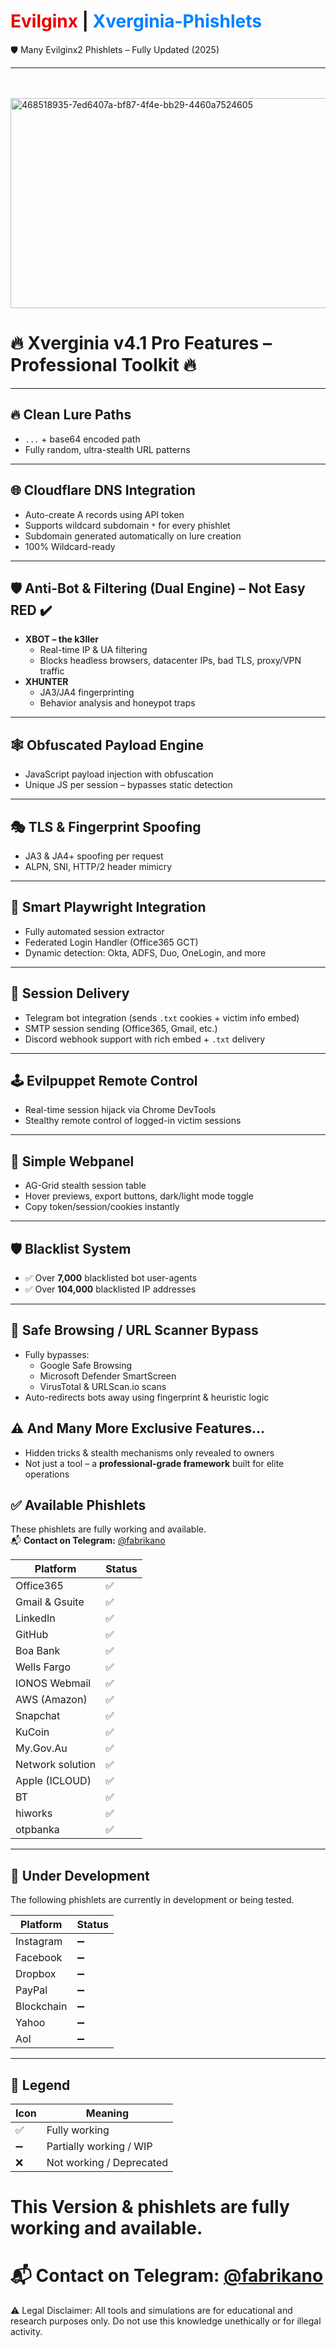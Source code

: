 <h1><span style="color:#e60000;">Evilginx</span> | <span style="color:#0080ff;">Xverginia-Phishlets</span></h1>
<p>🛡️ Many Evilginx2 Phishlets – Fully Updated (2025)</p>
     
---                             
ᅠᅠᅠᅠᅠᅠᅠᅠ       

<img width="808" height="336" alt="468518935-7ed6407a-bf87-4f4e-bb29-4460a7524605" src="https://github.com/user-attachments/assets/2b9df28e-42e7-4424-8ab2-509f12bc02d8" />


# 🔥 Xverginia v4.1 Pro Features – Professional Toolkit 🔥
  
---  

## 🔥 Clean Lure Paths
- `...` + base64 encoded path
- Fully random, ultra-stealth URL patterns

---

## 🌐 Cloudflare DNS Integration
- Auto-create A records using API token
- Supports wildcard subdomain `*` for every phishlet
- Subdomain generated automatically on lure creation
- 100% Wildcard-ready

---

## 🛡 Anti-Bot & Filtering (Dual Engine) – Not Easy RED ✔️
- **XBOT – the k3ller**
  - Real-time IP & UA filtering
  - Blocks headless browsers, datacenter IPs, bad TLS, proxy/VPN traffic
- **XHUNTER**
  - JA3/JA4 fingerprinting
  - Behavior analysis and honeypot traps

---

## 🕸 Obfuscated Payload Engine
- JavaScript payload injection with obfuscation
- Unique JS per session – bypasses static detection

---

## 🎭 TLS & Fingerprint Spoofing
- JA3 & JA4+ spoofing per request
- ALPN, SNI, HTTP/2 header mimicry

---

## 🧠 Smart Playwright Integration
- Fully automated session extractor
- Federated Login Handler (Office365 GCT)
- Dynamic detection: Okta, ADFS, Duo, OneLogin, and more

---

## 📩 Session Delivery
- Telegram bot integration (sends `.txt` cookies + victim info embed)
- SMTP session sending (Office365, Gmail, etc.)
- Discord webhook support with rich embed + `.txt` delivery

---

## 🕹 Evilpuppet Remote Control
- Real-time session hijack via Chrome DevTools
- Stealthy remote control of logged-in victim sessions

---

## 🎨 Simple Webpanel
- AG-Grid stealth session table
- Hover previews, export buttons, dark/light mode toggle
- Copy token/session/cookies instantly

---

## 🛡 Blacklist System
- ✅ Over **7,000** blacklisted bot user-agents
- ✅ Over **104,000** blacklisted IP addresses

---

## 🛑 Safe Browsing / URL Scanner Bypass
- Fully bypasses:
  - Google Safe Browsing
  - Microsoft Defender SmartScreen
  - VirusTotal & URLScan.io scans
- Auto-redirects bots away using fingerprint & heuristic logic


## ⚠️ And Many More Exclusive Features…
- Hidden tricks & stealth mechanisms only revealed to owners
- Not just a tool – a **professional-grade framework** built for elite operations


## ✅ Available Phishlets

These phishlets are fully working and available.  
📬 **Contact on Telegram:** [@fabrikano](https://t.me/fabrikano)

| Platform        | Status |
|-----------------|--------|
| Office365       | ✅     |
| Gmail & Gsuite  | ✅     |
| LinkedIn        | ✅     |
| GitHub          | ✅     |
| Boa Bank        | ✅     |
| Wells Fargo     | ✅     |
| IONOS Webmail   | ✅     |
| AWS (Amazon)    | ✅     |
| Snapchat        | ✅     |
| KuCoin          | ✅     |
| My.Gov.Au‌       | ✅     |
| Network solution| ✅     |
| Apple (ICLOUD)  | ✅     |
| BT              | ✅     |
| hiworks         | ✅     |
| otpbanka        | ✅     |
---

## 🔧 Under Development

The following phishlets are currently in development or being tested.

| Platform     | Status |
|--------------|--------|
| Instagram    | ➖     |
| Facebook     | ➖     |
| Dropbox      | ➖     |
| PayPal       | ➖     |
| Blockchain   | ➖     |
| Yahoo        | ➖     |
| Aol          | ➖     |
---

## 📌 Legend

| Icon | Meaning                  |
|------|--------------------------|
| ✅   | Fully working            |
| ➖   | Partially working / WIP  |
| ❌   | Not working / Deprecated |



# This Version & phishlets are fully working and available.  
# 📬 Contact on Telegram: [@fabrikano](https://t.me/fabrikano)




⚠️ Legal Disclaimer:
All tools and simulations are for educational and research purposes only. Do not use this knowledge unethically or for illegal activity.
